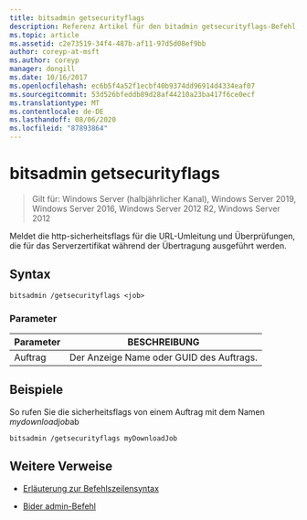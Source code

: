 ```yaml
---
title: bitsadmin getsecurityflags
description: Referenz Artikel für den bitadmin getsecurityflags-Befehl, der die http-sicherheitsflags für die URL-Umleitung und die bei der Übertragung ausgeführten Prüfungen auf dem Serverzertifikat meldet.
ms.topic: article
ms.assetid: c2e73519-34f4-487b-af11-97d5d08ef9bb
author: coreyp-at-msft
ms.author: coreyp
manager: dongill
ms.date: 10/16/2017
ms.openlocfilehash: ec6b5f4a52f1ecbf40b9374dd96914d4334eaf07
ms.sourcegitcommit: 53d526bfeddb89d28af44210a23ba417f6ce0ecf
ms.translationtype: MT
ms.contentlocale: de-DE
ms.lasthandoff: 08/06/2020
ms.locfileid: "87893864"
---
```

# <a name="bitsadmin-getsecurityflags"></a>bitsadmin getsecurityflags

> Gilt für: Windows Server (halbjährlicher Kanal), Windows Server 2019, Windows Server 2016, Windows Server 2012 R2, Windows Server 2012

Meldet die http-sicherheitsflags für die URL-Umleitung und Überprüfungen, die für das Serverzertifikat während der Übertragung ausgeführt werden.

## <a name="syntax"></a>Syntax

```
bitsadmin /getsecurityflags <job>
```

### <a name="parameters"></a>Parameter

| Parameter | BESCHREIBUNG |
| -------------- | -------------- |
| Auftrag | Der Anzeige Name oder GUID des Auftrags. |

## <a name="examples"></a>Beispiele

So rufen Sie die sicherheitsflags von einem Auftrag mit dem Namen *mydownloadjob*ab

```
bitsadmin /getsecurityflags myDownloadJob
```

## <a name="additional-references"></a>Weitere Verweise

- [Erläuterung zur Befehlszeilensyntax](command-line-syntax-key.md)

- [Bider admin-Befehl](bitsadmin.md)
